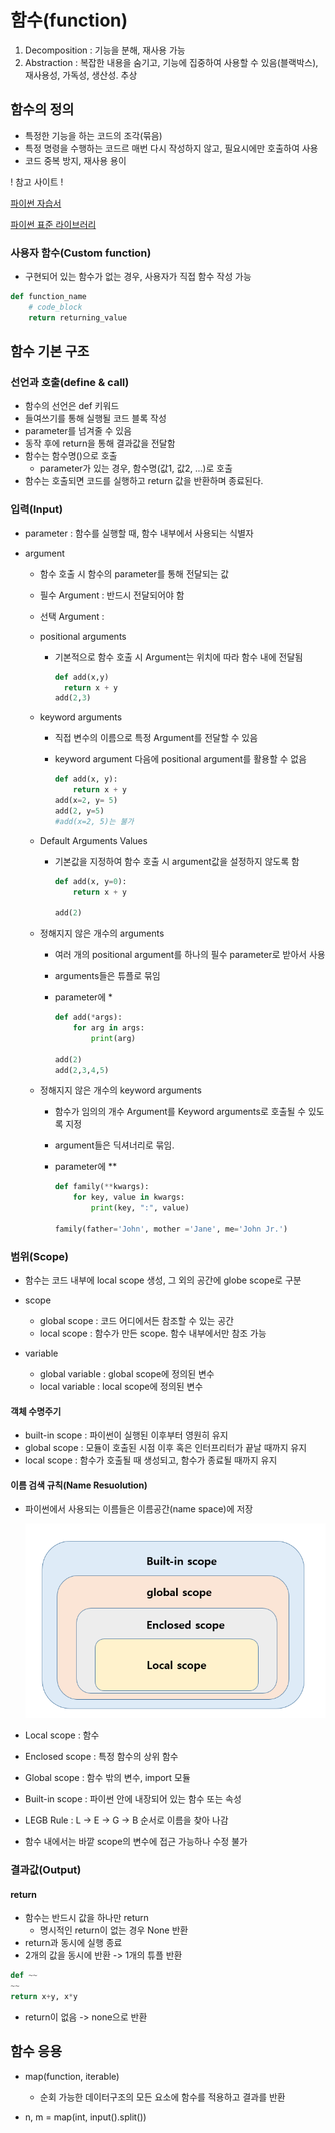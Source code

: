# 함수(function)

1. Decomposition : 기능을 분해, 재사용 가능
2. Abstraction : 복잡한 내용을 숨기고, 기능에 집중하여 사용할 수 있음(블랙박스), 재사용성, 가독성, 생산성. 추상



## 함수의 정의

- 특정한 기능을 하는 코드의 조각(묶음)
- 특정 명령을 수행하는 코드르 매번 다시 작성하지 않고, 필요시에만 호출하여 사용
- 코드 중복 방지, 재사용 용이

! 참고 사이트 !

[파이썬 자습서](https://docs.python.org/ko/3/tutorial/index.html)

[파이썬 표준 라이브러리](https://docs.python.org/ko/3/library/index.html)

### 사용자 함수(Custom function)

- 구현되어 있는 함수가 없는 경우, 사용자가 직접 함수 작성 가능

```python
def function_name
	# code_block
    return returning_value
```

## 함수 기본 구조

### 선언과 호출(define & call)

- 함수의 선언은 def 키워드
- 들여쓰기를 통해 실행될 코드 블록 작성
- parameter를 넘겨줄 수 있음
- 동작 후에 return을 통해 결과값을 전달함
- 함수는 함수명()으로 호출
  - parameter가 있는 경우, 함수명(값1, 값2, ...)로 호출
- 함수는 호출되면 코드를 실행하고 return 값을 반환하며 종료된다.



### 입력(Input)

- parameter : 함수를 실행할 때, 함수 내부에서 사용되는 식별자

- argument

  - 함수 호출 시 함수의 parameter를 통해 전달되는 값

  - 필수 Argument : 반드시 전달되어야 함

  - 선택 Argument : 

  - positional arguments

    - 기본적으로 함수 호출 시 Argument는 위치에 따라 함수 내에 전달됨

      ```python
      def add(x,y)
      	return x + y
      add(2,3)
      ```

  - keyword arguments

    - 직접 변수의 이름으로 특정 Argument를 전달할 수 있음

    - keyword argument 다음에 positional argument를 활용할 수 없음
  
      ```python
      def add(x, y):
          return x + y
      add(x=2, y= 5)
      add(2, y=5)
      #add(x=2, 5)는 불가
      ```

  - Default Arguments Values

    - 기본값을 지정하여 함수 호출 시 argument값을 설정하지 않도록 함
  
      ```python
      def add(x, y=0):
          return x + y
      
      add(2)
      ```
  
  - 정해지지 않은 개수의 arguments

    - 여러 개의 positional argument를 하나의 필수 parameter로 받아서 사용

    - arguments들은 튜플로 묶임

    - parameter에 *
  
      ```python
      def add(*args):
          for arg in args:
              print(arg)
              
      add(2)
      add(2,3,4,5)
      ```
  
  - 정해지지 않은 개수의 keyword arguments
  
    - 함수가 임의의 개수 Argument를 Keyword arguments로 호출될 수 있도록 지정
  
    - argument들은 딕셔너리로 묶임.
    
    - parameter에 **
    
      ```python
      def family(**kwargs):
          for key, value in kwargs:
              print(key, ":", value)
              
      family(father='John', mother ='Jane', me='John Jr.')
      ```
    
      
    

### 범위(Scope)

- 함수는 코드 내부에 local scope 생성, 그 외의 공간에 globe scope로 구분
- scope
  - global scope : 코드 어디에서든 참조할 수 있는 공간
  - local scope : 함수가 만든 scope. 함수 내부에서만 참조 가능

- variable
  - global variable : global scope에 정의된 변수
  - local variable : local scope에 정의된 변수


#### 객체 수명주기

- built-in scope : 파이썬이 실행된 이후부터 영원히 유지
- global scope : 모듈이 호출된 시점 이후 혹은 인터프리터가 끝날 때까지 유지
- local scope : 함수가 호출될 때 생성되고, 함수가 종료될 때까지 유지

#### 이름 검색 규칙(Name Resuolution)

- 파이썬에서 사용되는 이름들은 이름공간(name space)에 저장

  ![scope_범위](파이썬_함수.assets/scope_범위.PNG)

- Local scope  : 함수
- Enclosed scope : 특정 함수의 상위 함수
- Global scope : 함수 밖의 변수, import 모듈
- Built-in scope : 파이썬 안에 내장되어 있는 함수 또는 속성
- LEGB Rule : L -> E -> G -> B 순서로 이름을 찾아 나감
- 함수 내에서는 바깥 scope의 변수에 접근 가능하나 수정 불가



### 결과값(Output)

#### return

- 함수는 반드시 값을 하나만 return
  - 명시적인 return이 없는 경우 None 반환
- return과 동시에 실행 종료
- 2개의 값을 동시에 반환 -> 1개의 튜플 반환

```python
def ~~
~~
return x+y, x*y
```

- return이 없음 -> none으로 반환



## 함수 응용

- map(function, iterable)

  - 순회 가능한 데이터구조의 모든 요소에 함수를 적용하고 결과를 반환

- n, m = map(int, input().split())